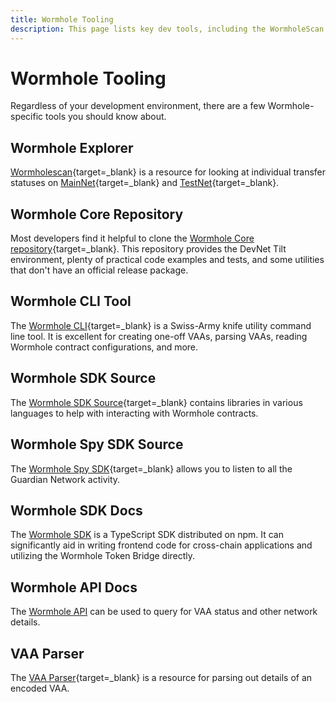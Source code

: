 ```yaml
---
title: Wormhole Tooling
description: This page lists key dev tools, including the WormholeScan Explorer, Core protocol repo, Wormhole CLI, Wormhole SDKs, and APIs for querying network data.
---
```


# Wormhole Tooling

Regardless of your development environment, there are a few Wormhole-specific tools you should know about.

## Wormhole Explorer

[Wormholescan](https://wormholescan.io){target=\_blank} is a resource for looking at individual transfer statuses on [MainNet](https://wormholescan.io){target=\_blank} and [TestNet](https://wormholescan.io/#/?network=TESTNET){target=\_blank}.

## Wormhole Core Repository

Most developers find it helpful to clone the [Wormhole Core repository](https://github.com/wormhole-foundation/wormhole/tree/main/){target=\_blank}. This repository provides the DevNet Tilt environment, plenty of practical code examples and tests, and some utilities that don't have an official release package.

## Wormhole CLI Tool

The [Wormhole CLI](https://github.com/wormhole-foundation/wormhole/tree/main/clients/js){target=\_blank} is a Swiss-Army knife utility command line tool. It is excellent for creating one-off VAAs, parsing VAAs, reading Wormhole contract configurations, and more.

## Wormhole SDK Source

The [Wormhole SDK Source](https://github.com/wormhole-foundation/wormhole/tree/main/sdk){target=\_blank} contains libraries in various languages to help with interacting with Wormhole contracts.

## Wormhole Spy SDK Source

The [Wormhole Spy SDK](https://github.com/wormhole-foundation/wormhole/tree/main/spydk/js){target=\_blank} allows you to listen to all the Guardian Network activity.

## Wormhole SDK Docs

The [Wormhole SDK](/build/applications/wormhole-sdk/) is a TypeScript SDK distributed on npm. It can significantly aid in writing frontend code for cross-chain applications and utilizing the Wormhole Token Bridge directly.

## Wormhole API Docs

The [Wormhole API](#) can be used to query for VAA status and other network details.

## VAA Parser

The [VAA Parser](https://vaa.dev/#/parse){target=\_blank} is a resource for parsing out details of an encoded VAA.